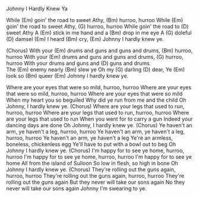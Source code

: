 Johnny I Hardly Knew Ya

While (Em) goin' the road to sweet Athy, (Bm) hurroo, hurroo
While (Em) goin' the road to sweet Athy, (G) hurroo, hurroo
While goin' the road to (D) sweet Athy
A (Em) stick in me hand and a (Bm) drop in me eye
A (G) doleful (D) damsel (Em) I heard (Bm) cry,
(Em) Johnny I hardly knew ye.

(Chorus) With your (Em) drums and guns and guns and drums, (Bm) hurroo, hurroo
With your (Em) drums and guns and guns and drums, (G) hurroo, hurroo
With your drums and guns and (D) guns and drums  
The (Em) enemy nearly (Bm) slew ye
Oh my (G) darling (D) dear, Ye (Em) look so (Bm) queer
(Em) Johnny I hardly knew ye.

Where are your eyes that were so mild, hurroo, hurroo
Where are your eyes that were so mild, hurroo, hurroo
Where are your eyes that were so mild
When my heart you so beguiled
Why did ye run from me and the child
Oh Johnny, I hardly knew ye.
(Chorus)
Where are your legs that used to run, hurroo, hurroo
Where are your legs that used to run, hurroo, hurroo
Where are your legs that used to run
When you went for to carry a gun
Indeed your dancing days are done
Oh Johnny, I hardly knew ye.
(Chorus)
Ye haven't an arm, ye haven't a leg, hurroo, hurroo
Ye haven't an arm, ye haven't a leg, hurroo, hurroo
Ye haven't an arm, ye haven't a leg
Ye're an armless, boneless, chickenless egg
Ye'll have to put with a bowl out to beg
Oh Johnny I hardly knew ye.
(Chorus)
I'm happy for to see ye home, hurroo, hurroo
I'm happy for to see ye home, hurroo, hurroo
I'm happy for to see ye home
All from the island of Sulloon
So low in flesh, so high in bone
Oh Johnny I hardly knew ye.
(Chorus)
They're rolling out the guns again, hurroo, hurroo
They're rolling out the guns again, hurroo, hurroo
They're rolling out the guns again
But they never will take our sons again
No they never will take our sons again
Johnny I'm swearing to ye.


